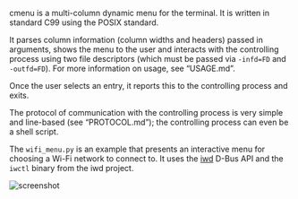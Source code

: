 cmenu is a multi-column dynamic menu for the terminal.
It is written in standard C99 using the POSIX standard.

It parses column information (column widths and headers) passed in arguments,
shows the menu to the user and interacts with the controlling process using
two file descriptors (which must be passed via `-infd=FD` and `-outfd=FD`).
For more information on usage, see “USAGE.md”.

Once the user selects an entry, it reports this to the controlling process and exits.

The protocol of communication with the controlling process is very simple and line-based
(see “PROTOCOL.md”); the controlling process can even be a shell script.

The `wifi_menu.py` is an example that presents an interactive menu for choosing a Wi-Fi
network to connect to. It uses the [iwd](https://iwd.wiki.kernel.org/) D-Bus API and the `iwctl`
binary from the iwd project.

![screenshot](https://user-images.githubusercontent.com/5462697/110216539-b6c33880-7ec0-11eb-8a7d-a5ee3321efc8.png)

